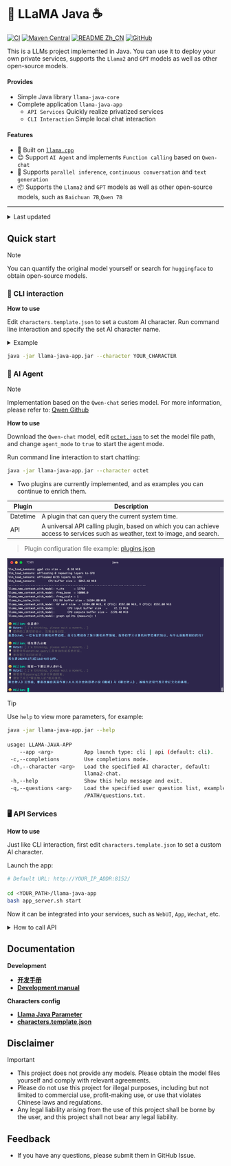 # 🦙 LLaMA Java ☕️


[![CI](https://github.com/eoctet/llama-java/actions/workflows/maven_build_deploy.yml/badge.svg)](https://github.com/eoctet/llama-java/actions/workflows/maven_build_deploy.yml)
[![Maven Central](https://img.shields.io/maven-central/v/chat.octet/llama-java-core?color=orange)](https://mvnrepository.com/artifact/chat.octet/llama-java-core)
[![README Zh_CN](https://img.shields.io/badge/Lang-中文-red)](./README.Zh_CN.md)
[![GitHub](https://img.shields.io/github/license/eoctet/llama-java?color=green)](https://opensource.org/licenses/MIT)

This is a LLMs project implemented in Java.
You can use it to deploy your own private services, supports the `Llama2` and `GPT` models as well as other open-source models.

#### Provides
- Simple Java library `llama-java-core`
- Complete application `llama-java-app`
  - `API Services` Quickly realize privatized services
  - `CLI Interaction` Simple local chat interaction

#### Features
- 🦙 Built on [`llama.cpp`](https://github.com/ggerganov/llama.cpp)
- 😊 Support `AI Agent` and implements `Function calling` based on `Qwen-chat`
- 🤖 Supports `parallel inference`, `continuous conversation` and `text generation`
- 📦 Supports the `Llama2` and `GPT` models as well as other open-source models, such as `Baichuan 7B`,`Qwen 7B`

----

<details>

<summary>Last updated</summary>

   ...

- [X] 🚀 Added custom AI character and optimized OpenAPI
- [X] 🚀 Added AI Agent and implemented Function calling

</details>

## Quick start

> [!NOTE]
>
> You can quantify the original model yourself or search for `huggingface` to obtain open-source models.


### 🤖 CLI interaction

__How to use__

Edit `characters.template.json` to set a custom AI character. Run command line interaction and specify the set AI character name.

<details>

<summary>Example</summary>

```json
{
  "agent_mode": false,
  "prompt": "Answer the questions.",
  "model_parameter": {
    "model_path": "/models/ggml-model-7b_m-q6_k.gguf",
    "model_type": "LLAMA2",
    "context_size": 4096,
    "threads": 6,
    "threads_batch": 6,
    "mmap": true,
    "mlock": false,
    "verbose": true
  },
  "generate_parameter": {
    "temperature": 0.85,
    "repeat_penalty": 1.2,
    "top_k": 40,
    "top_p": 0.9,
    "verbose_prompt": true,
    "user": "User",
    "assistant": "Octet"
  }
}
```

</details>

```bash
java -jar llama-java-app.jar --character YOUR_CHARACTER
```

### 🚀 AI Agent

> [!NOTE]
>
> Implementation based on the `Qwen-chat` series model. For more information, please refer to: [Qwen Github](https://github.com/QwenLM/Qwen)

__How to use__

Download the `Qwen-chat` model, edit [`octet.json`](llama-java-app/characters/octet.json) to set the model file path, and change `agent_mode` to `true` to start the agent mode.

Run command line interaction to start chatting:

```bash
java -jar llama-java-app.jar --character octet
```

* Two plugins are currently implemented, and as examples you can continue to enrich them.

| Plugin   | Description                                                                                                                   |
|----------|-------------------------------------------------------------------------------------------------------------------------------|
| Datetime | A plugin that can query the current system time.                                                                              |
| API      | A universal API calling plugin, based on which you can achieve access to services such as weather, text to image, and search. |

> Plugin configuration file example: [plugins.json](llama-java-app/characters/plugins.json)

![Octet Agent](docs/agent.png)


> [!TIP]
>
> Use `help` to view more parameters, for example:

```bash
java -jar llama-java-app.jar --help

usage: LLAMA-JAVA-APP
    --app <arg>          App launch type: cli | api (default: cli).
 -c,--completions        Use completions mode.
 -ch,--character <arg>   Load the specified AI character, default:
                         llama2-chat.
 -h,--help               Show this help message and exit.
 -q,--questions <arg>    Load the specified user question list, example:
                         /PATH/questions.txt.
```


### 🖥 API Services

__How to use__

Just like CLI interaction, first edit `characters.template.json` to set a custom AI character.

Launch the app:

```bash
# Default URL: http://YOUR_IP_ADDR:8152/

cd <YOUR_PATH>/llama-java-app
bash app_server.sh start
```

Now it can be integrated into your services, such as `WebUI`, `App`, `Wechat`, etc.

<details>

<summary>How to call API</summary>

> `POST` **/v1/chat/completions**

```shell
curl --location 'http://127.0.0.1:8152/v1/chat/completions' \
--header 'Content-Type: application/json' \
--data '{
    "messages": [
        {
            "role": "USER",
            "content": "Who are you?"
        }
    ],
    "stream": true,
    "character": "octet"
}'
```

The API will return data in a stream format:

```json
{
    "id": "octetchat-98fhd2dvj7",
    "model": "Llama2-chat",
    "created": 1695614393810,
    "choices": [
        {
            "index": 0,
            "delta": {
                "content": "Hi"
            },
            "finish_reason": "NONE"
        }
    ]
}
```

</details>


## Documentation

__Development__

- __[开发手册](https://github.com/eoctet/llama-java/wiki/开发手册)__
- __[Development manual](https://github.com/eoctet/llama-java/wiki/Development-manual)__

__Characters config__

- __[Llama Java Parameter](https://github.com/eoctet/llama-java/wiki/Llama-Java-parameters)__
- __[characters.template.json](llama-java-app/characters/characters.template.json)__


## Disclaimer

> [!IMPORTANT]
>
> - This project does not provide any models. Please obtain the model files yourself and comply with relevant agreements.
> - Please do not use this project for illegal purposes, including but not limited to commercial use, profit-making use, or use that violates Chinese laws and regulations.
> - Any legal liability arising from the use of this project shall be borne by the user, and this project shall not bear any legal liability.

## Feedback

- If you have any questions, please submit them in GitHub Issue.
